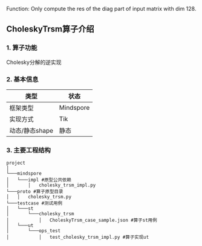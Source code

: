 Function: Only compute the res of the diag part of input matrix with dim 128.


## CholeskyTrsm算子介绍
### 1. 算子功能
Cholesky分解的逆实现


### 2. 基本信息
| **类型**       | **状态**    |
|-------------|---------------|
| 框架类型    | Mindspore  |
| 实现方式 | Tik      |
| 动态/静态shape  | 静态 |

### 3. 主要工程结构
```
project
│
└───mindspore
│   └───impl #原型公共依赖
│       │   cholesky_trsm_impl.py
└───proto #算子原型目录
│   │   cholesky_trsm.py
└───testcase #测试用例
│   └───st
│       └───cholesky_trsm
│           │   CholeskyTrsm_case_sample.json #算子st用例
│   └───ut
│       └───ops_test
│           │   test_cholesky_trsm_impl.py #算子实现ut
```
